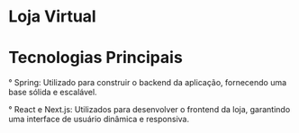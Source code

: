 # Loja Virtual

# Tecnologias Principais

° Spring: Utilizado para construir o backend da aplicação, fornecendo uma base sólida e escalável.

° React e Next.js: Utilizados para desenvolver o frontend da loja, garantindo uma interface de usuário dinâmica e responsiva.
